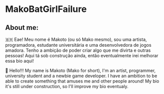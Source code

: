 # MakoBatGirlFailure
## About me:
🇧🇷
Eae! Meu nome é Makoto (ou só Mako mesmo), sou uma artista, programadora, estudante universitária e uma desenvolvedora de jogos amadora. Tenho a ambição de poder criar algo que me divirta e outras pessoas! Aqui tá sob construção ainda, então eventualmente irei melhorar essa bio aqui! 

🏴󠁧󠁢󠁥󠁮󠁧󠁿
Hello!!! My name is Makoto (Mako for short), I'm an artist, programmer, university student and a newbie game developer. I have an ambition to be able to create something that amuses me and other people around! My bio it's still under construction, so I'll improve my bio eventualy.

